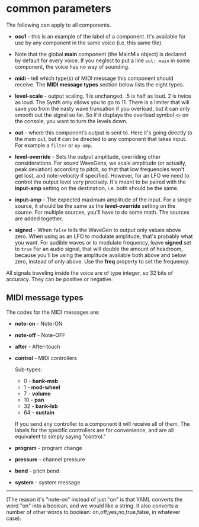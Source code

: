 
# common parameters 
  
The following can apply to all components. 
  
 - **osc1** - this is an example of the label of a component. It's available for use by any component in the same voice (i.e. this same file).
 
 - Note that the global **main** component (the MainMix object) is declared by default for every voice. If you neglect to put a line `out: main` in some component, the voice has no way of sounding.
 
 - **midi** - tell which type(s) of MIDI message this component should receive. The **MIDI message types** section below lists the eight types.
 
 - **level-scale** - output scaling. 1 is unchanged. .5 is half as loud. 2 is twice as loud. The Synth only allows you to go to 11. There is a limiter that will save you from the nasty wave truncation if you overload, but it can only smooth out the signal so far. So if it displays the overload symbol `<>` on the console, you want to turn the levels down.  
  
  - **out** - where this component&rsquo;s output is sent to. Here it's going directly to the main out, but it can be directed to any component that takes input. For example a `filter` or `op-amp`.
 
  - **level-override** - Sets the output amplitude, overriding other considerations. For sound WaveGens, we scale amplitude (or actually, peak deviation) according to pitch, so that that low frequencies won't get lost, and note-velocity if specified. However, for an LFO we need to control the output level very precisely. It's meant to be paired with the **input-amp** setting on the destination, i.e. both should be the same.
  
  - **input-amp** - The expected maximum amplitude of the input. For a single source, it should be the same as the **level-override** setting on the source. For multiple sources, you'll have to do some math. The sources are added together.
  
  - **signed** - When `false` tells the WaveGen to output only values above zero. When using as an LFO to modulate amplitude, that's probably what you want. For audible waves or to modulate frequency, leave **signed** set to `true` For an audio signal, that will double the amount of headroom, because you'll be using the amplitude available both above and below zero, instead of only above. Use the **freq** property to set the frequency. 
   
All signals traveling inside the voice are of type integer, so 32 bits of accuracy. They can be positive or negative.
 
 ## MIDI message types
 The codes for the MIDI messages are:
 - **note-on** - Note-ON
 - **note-off** - Note-OFF
 - **after** - After-touch
 - **control** - MIDI controllers
 
    Sub-types:
    - 0 - **bank-msb**
    - 1 - **mod-wheel**
    - 7 - **volume**
    - 10 - **pan**
    - 32 - **bank-lsb**
    - 64 - **sustain** 
    
    If you send any controller to a component it will receive all of them. The labels for the specific controllers are  for convenience, and are all equivalent to simply saying "control."   
 - **program** - program change
 - **pressure** - channel pressure
 - **bend** - pitch bend
 - **system** - system message     


 ** ** 

(The reason it's "note-on" instead of just "on" is that YAML converts the word "on" into a boolean, and we would like a string. It also converts a number of other words to boolean: on,off,yes,no,true,false, in whatever case).

 

